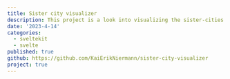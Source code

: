 ```yaml
---
title: Sister city visualizer
description: This project is a look into visualizing the sister-cities of the world using networkx and pyvis and trying to see if we can gain an interesting insights.
date: '2023-4-14'
categories:
  - sveltekit
  - svelte
published: true
github: https://github.com/KaiErikNiermann/sister-city-visualizer
project: true
---
```

